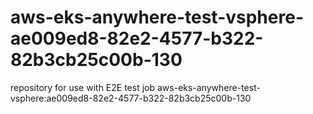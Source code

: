 # aws-eks-anywhere-test-vsphere-ae009ed8-82e2-4577-b322-82b3cb25c00b-130
repository for use with E2E test job aws-eks-anywhere-test-vsphere:ae009ed8-82e2-4577-b322-82b3cb25c00b-130
